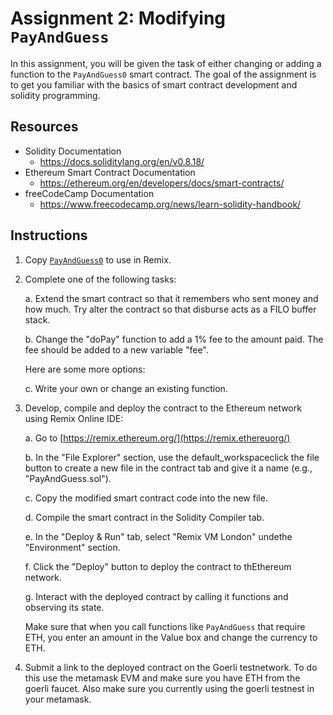 # Assignment 2: Modifying `PayAndGuess` 

In this assignment, you will be given the task of either changing or adding a function to the `PayAndGuess0` smart contract. The goal of the assignment is to get you familiar with the basics of smart contract development and solidity programming.  

## Resources

- Solidity Documentation
	- https://docs.soliditylang.org/en/v0.8.18/
- Ethereum Smart Contract Documentation
	- https://ethereum.org/en/developers/docs/smart-contracts/
- freeCodeCamp Documentation
	- https://www.freecodecamp.org/news/learn-solidity-handbook/

## Instructions

1. Copy [`PayAndGuess0`](https://github.com/alexhkurz/SmartContracts/blob/main/Tutorial/PayAndGuess/PayAndGuess0.sol) to use in Remix. 
    
2. Complete one of the following tasks: 

    a. Extend the smart contract so that it remembers who sent money and how much. Try alter the contract so that disburse acts as a FILO buffer stack.

    b. Change the "doPay" function to add a 1% fee to the amount paid. The fee should be added to a new variable "fee".

	Here are some more options:
      
    c. Write your own or change an existing function.
      
3. Develop, compile and deploy the contract to the Ethereum network using Remix Online IDE:   

	a. Go to [https://remix.ethereum.org/](https://remix.ethereuorg/)  

	b. In the "File Explorer" section, use the default_workspaceclick the file button to create a new file in the contract tab and give it a name (e.g., "PayAndGuess.sol").  

	c. Copy the modified smart contract code into the new file.  

	d. Compile the smart contract in the Solidity Compiler tab.  

	e. In the "Deploy & Run" tab, select "Remix VM London" undethe "Environment" section.  
	
	f. Click the "Deploy" button to deploy the contract to thEthereum network.  

	g. Interact with the deployed contract by calling it functions and observing its state. 
	
	Make sure that when you call functions like `PayAndGuess` that require  ETH, you enter an amount in the Value box and change the currency to ETH.  

4. Submit a link to the deployed contract on the Goerli testnetwork. To do this use the metamask EVM and make sure you have ETH from the goerli faucet. Also make sure you currently using the goerli testnest in your metamask.